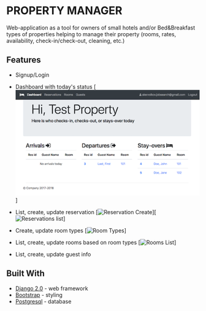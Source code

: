 # PROPERTY MANAGER

Web-application as a tool for owners of small hotels and/or Bed&Breakfast types of properties helping to manage their property (rooms, rates, availability, check-in/check-out, cleaning, etc.)

## Features

* Signup/Login

* Dashboard with today's status
[![Dashboard](/images/pm_dashboard.png)]

* List, create, update reservation
[![Reservation Create](/img/pm_reservation_create.png)][![Reservations list](/img/pm_reservation_list.png)]

* Create, update room types
[![Room Types](/img/pm_room_type_create.png)]

* List, create, update rooms based on room types
[![Rooms List](/img/pm_rooms_list.png)]

* List, create, update guest info

## Built With

* [Django 2.0](https://www.djangoproject.com/) - web framework
* [Bootstrap](http://getbootstrap.com/) - styling
* [Postgresql](https://www.postgresql.org/) - database